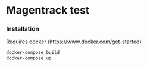 # Magentrack test

### Installation

Requires docker (https://www.docker.com/get-started)

```sh
docker-compose build
docker-compose up
```

